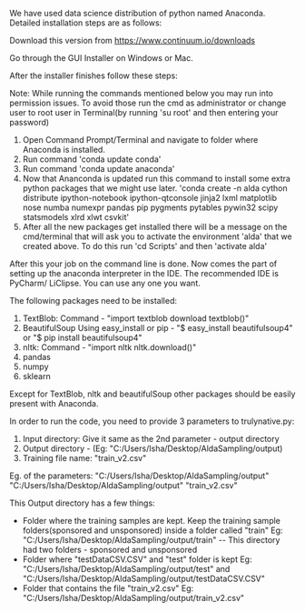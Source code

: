 We have used data science distribution of python named Anaconda. Detailed installation steps are as follows:

Download this version from https://www.continuum.io/downloads

Go through the GUI Installer on Windows or Mac.

After the installer finishes follow these steps:

Note: While running the commands mentioned below you may run into permission issues. To avoid those run the cmd as administrator or change user to root user in Terminal(by running 'su root' and then entering your password)

1. Open Command Prompt/Terminal and navigate to folder where Anaconda is installed.
2. Run command 'conda update conda'
3. Run command 'conda update anaconda'
4. Now that Ananconda is updated run this command to install some extra python packages that we might use later.
  'conda create -n alda cython distribute ipython-notebook ipython-qtconsole jinja2 lxml matplotlib nose numba numexpr pandas pip pygments pytables pywin32 scipy statsmodels xlrd xlwt csvkit'
5. After all the new packages get installed there will be a message on the cmd/terminal that will ask you to activate the environment 'alda' that we created above. To do this run 'cd Scripts' and then 'activate alda'

After this your job on the command line is done. Now comes the part of setting up the anaconda interpreter in the IDE. The recommended IDE is PyCharm/ LiClipse. You can use any one you want. 

The following packages need to be installed:
1. TextBlob: Command - 
   "import textblob
   download textblob()"
2. BeautifulSoup
   Using easy_install or pip - 
   "$ easy_install beautifulsoup4" or "$ pip install beautifulsoup4"
3. nltk: Command - 
   "import nltk
   nltk.download()"
4. pandas
5. numpy
6. sklearn

Except for TextBlob, nltk and beautifulSoup other packages should be easily present with Anaconda.

In order to run the code, you need to provide 3 parameters to trulynative.py:
1. Input directory: Give it same as the 2nd parameter - output directory
2. Output directory - (Eg: "C:/Users/Isha/Desktop/AldaSampling/output) 
3. Training file name: "train_v2.csv"

Eg. of the parameters: "C:/Users/Isha/Desktop/AldaSampling/output" "C:/Users/Isha/Desktop/AldaSampling/output" "train_v2.csv"

This Output directory has a few things:
   - Folder where the training samples are kept. Keep the training sample folders(sponsored and unsponsored) inside a folder called "train"
	 Eg: "C:/Users/Isha/Desktop/AldaSampling/output/train"  -- This directory had two folders - sponsored and unsponsored
   - Folder where "testDataCSV.CSV" and "test" folder is kept
     Eg: "C:/Users/Isha/Desktop/AldaSampling/output/test" and "C:/Users/Isha/Desktop/AldaSampling/output/testDataCSV.CSV"
   - Folder that contains the file "train_v2.csv" 
     Eg: "C:/Users/Isha/Desktop/AldaSampling/output/train_v2.csv"

